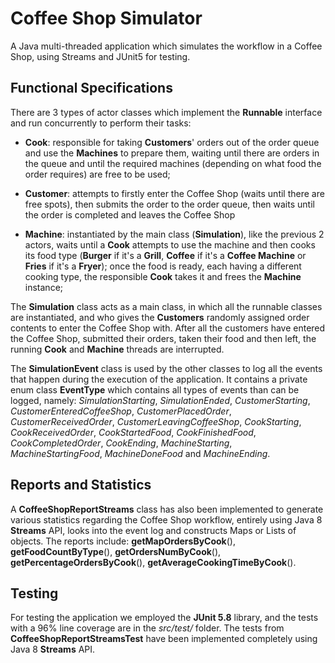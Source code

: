 # Coffee Shop Simulator

A Java multi-threaded application which simulates the workflow in a Coffee Shop, using Streams and JUnit5 for testing.

## Functional Specifications

There are 3 types of actor classes which implement the **Runnable** interface and run concurrently to perform their tasks:
    
- **Cook**: responsible for taking **Customers**' orders out of the order queue and use the **Machines** to prepare them,
    waiting until there are orders in the queue and until the required machines (depending on what food the order requires)
    are free to be used;

- **Customer**: attempts to firstly enter the Coffee Shop (waits until there are free spots), then submits the order
to the order queue, then waits until the order is completed and leaves the Coffee Shop

- **Machine**: instantiated by the main class (**Simulation**), like the previous 2 actors, waits until a **Cook** attempts
to use the machine and then cooks its food type (**Burger** if it's a **Grill**, **Coffee** if it's a **Coffee Machine** or **Fries**
if it's a **Fryer**); once the food is ready, each having a different cooking type, the responsible **Cook** takes it and
frees the **Machine** instance;

The **Simulation** class acts as a main class, in which all the runnable classes are instantiated, and who gives the **Customers**
randomly assigned order contents to enter the Coffee Shop with. After all the customers have entered the Coffee Shop,
submitted their orders, taken their food and then left, the running **Cook** and **Machine** threads are interrupted.

The **SimulationEvent** class is used by the other classes to log all the events that happen during the execution of the
application. It contains a private enum class **EventType** which contains all types of events than can be logged, namely:
_SimulationStarting_, _SimulationEnded_, _CustomerStarting_, _CustomerEnteredCoffeeShop_, _CustomerPlacedOrder_, _CustomerReceivedOrder_,
_CustomerLeavingCoffeeShop_, _CookStarting_, _CookReceivedOrder_, _CookStartedFood_, _CookFinishedFood_, _CookCompletedOrder_,
_CookEnding_, _MachineStarting_, _MachineStartingFood_, _MachineDoneFood_ and _MachineEnding_.

## Reports and Statistics
A **CoffeeShopReportStreams** class has also been implemented to generate various statistics regarding the Coffee Shop workflow,
entirely using Java 8 **Streams** API, looks into the event log and constructs Maps or Lists of objects. The reports include:
**getMapOrdersByCook**(), **getFoodCountByType**(), **getOrdersNumByCook**(), **getPercentageOrdersByCook**(), **getAverageCookingTimeByCook**().

## Testing
For testing the application we employed the **JUnit 5.8** library, and the tests with a 96% line coverage are in the _src/test/_
folder. The tests from **CoffeeShopReportStreamsTest** have been implemented completely using Java 8 **Streams** API.